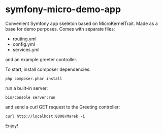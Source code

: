 # symfony-micro-demo-app
Convenient Symfony app skeleton based on MicroKernelTrait.
Made as a base for demo purposes.
Comes with separate files:
- routing.yml
- config.yml
- services.yml

and an example greeter controller.

To start, install composer dependencies:
```
php composer.phar install
```

run a built-in server:
```
bin/console server:run
```

and send a curl GET request to the Greeting controller:
```
curl http://localhost:8000/Marek -i
```

Enjoy!
